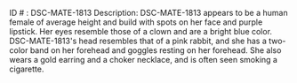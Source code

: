 ID # : DSC-MATE-1813
Description: DSC-MATE-1813 appears to be a human female of average height and build with spots on her face and purple lipstick. Her eyes resemble those of a clown and are a bright blue color. DSC-MATE-1813's head resembles that of a pink rabbit, and she has a two-color band on her forehead and goggles resting on her forehead. She also wears a gold earring and a choker necklace, and is often seen smoking a cigarette.